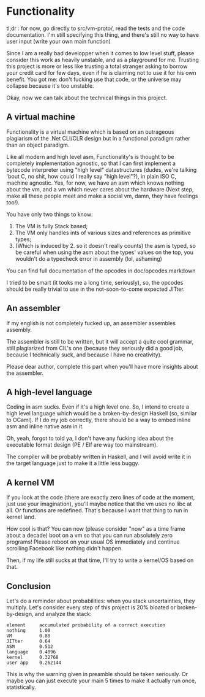 Functionality
=============

tl;dr : for now, go directly to src/vm-proto/, read the tests and the code documentation. I'm still specifying this thing, and there's still no way to have user input (write your own main function)

Since I am a really bad developper when it comes to low level stuff, please
consider this work as heavily unstable, and as a playground for me. Trusting
this project is more or less like trusting a total stranger asking to borrow
your credit card for few days, even if he is claiming not to use it for his own
benefit. You got me: don't fucking use that code, or the universe may collapse
because it's too unstable.

Okay, now we can talk about the technical things in this project.

A virtual machine
-----------------

Functionality is a virtual machine which is based on an outrageous plagiarism
of the .Net CLI/CLR design but in a functional paradigm rather than an object
paradigm.

Like all modern and high level asm, Functionality's is thought to be completely
implementation agnostic, so that I can first implement a bytecode interpreter
using "high level"  datastructures (dudes, we're talking 'bout C, no shit, how
could I really say "high level"?), in plain ISO C, machine agnostic. Yes, for
now, we have an asm which knows nothing about the vm, and a vm which never
cares about the hardware (Next step, make all these people meet and make a
social vm, damn, they have feelings too!).

You have only two things to know:

1. The VM is fully Stack based;
2. The VM only handles ints of various sizes and references as primitive types;
3. (Which is induced by 2. so it doesn't really counts) the asm is typed, so be
   careful when using the asm about the types' values on the top, you wouldn't
   do a typecheck error in assembly (lol, ashaming)

You can find full documentation of the opcodes in doc/opcodes.markdown

I tried to be smart (it tooks me a long time, seriously), so, the opcodes
should be really trivial to use in the not-soon-to-come expected JITter.

An assembler
------------

If my english is not completely fucked up, an assembler assembles assembly.

The assembler is still to be written, but it will accept a quite cool grammar,
still plagiarized from CIL's one (because they seriously did a good job,
because I technically suck, and because I have no creativity).

Please dear author, complete this part when you'll have more insights about the
assembler.

A high-level language
---------------------

Coding in asm sucks. Even if it's a high level one. So, I intend to create a
high level language which would be a broken-by-design Haskell (so, similar to
OCaml). If I do my job correctly, there should be a way to embed inline asm and
inline native asm in it.

Oh, yeah, forgot to told ya, I don't have any fucking idea about the executable
format design (PE / Elf are way too mainstream).

The compiler will be probably written in Haskell, and I will avoid write it in
the target language just to make it a little less buggy.

A kernel VM
-----------

If you look at the code (there are exactly zero lines of code at the moment,
just use your imagination), you'll maybe notice that the vm uses no libc at
all. Or functions are redefined. That's because I want that thing to run in
kernel land.

How cool is that? You can now (please consider "now" as a time frame about a
decade) boot on a vm so that you can run absolutely zero programs! Please
reboot on your usual OS immediately and continue scrolling Facebook like
nothing didn't happen.

Then, if my life still sucks at that time, I'll try to write a kernel/OS based
on that.

Conclusion
----------

Let's do a reminder about probabilities: when you stack uncertainties, they
multiply. Let's consider every step of this project is 20% bloated or
broken-by-design, and analyze the stack:

    element     accumulated probability of a correct execution
    nothing     1.00
    VM          0.80
    JITter      0.64
    ASM         0.512
    language    0.4096
    kernel      0.32768
    user app    0.262144

This is why the warning given in preamble should be taken seriously. Or maybe
you can just execute your main 5 times to make it actually run once,
statistically.